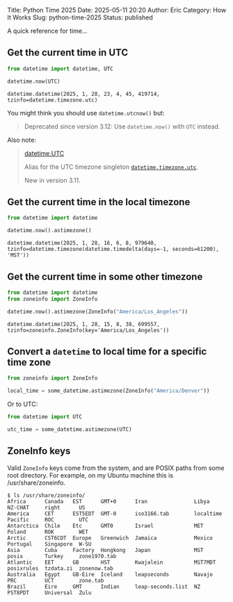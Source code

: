 Title: Python Time 2025
Date: 2025-05-11 20:20
Author: Eric
Category: How It Works
Slug: python-time-2025
Status: published

A quick reference for time...

## Get the current time in UTC

```python
from datetime import datetime, UTC

datetime.now(UTC)
```
```
datetime.datetime(2025, 1, 28, 23, 4, 45, 419714, tzinfo=datetime.timezone.utc)
```

You might think you should use `datetime.utcnow()` but:

> Deprecated since version 3.12: Use `datetime.now()` with `UTC` instead.

Also note:

> [datetime.UTC](https://docs.python.org/3/library/datetime.html#datetime.UTC "Link to this definition")
>
> Alias for the UTC timezone singleton [`datetime.timezone.utc`](https://docs.python.org/3/library/datetime.html#datetime.timezone.utc "datetime.timezone.utc").
>
> New in version 3.11.

## Get the current time in the local timezone

```python
from datetime import datetime

datetime.now().astimezone()
```

```
datetime.datetime(2025, 1, 28, 16, 6, 8, 979640, tzinfo=datetime.timezone(datetime.timedelta(days=-1, seconds=61200), 'MST'))
```

## Get the current time in some other timezone

```python
from datetime import datetime
from zoneinfo import ZoneInfo

datetime.now().astimezone(ZoneInfo("America/Los_Angeles"))
```

```
datetime.datetime(2025, 1, 28, 15, 8, 38, 699557, tzinfo=zoneinfo.ZoneInfo(key='America/Los_Angeles'))
```

## Convert a `datetime` to local time for a specific time zone

```python
from zoneinfo import ZoneInfo

local_time = some_datetime.astimezone(ZoneInfo("America/Denver"))
```

Or to UTC:

```python
from datetime import UTC

utc_time = some_datetime.astimezone(UTC)
```

## ZoneInfo keys

Valid `ZoneInfo` keys come from the system, and are POSIX paths from some root directory. For example, on my Ubuntu machine this is /usr/share/zoneinfo.

```
$ ls /usr/share/zoneinfo/
Africa      Canada   EST      GMT+0      Iran               Libya      NZ-CHAT     right      US
America     CET      EST5EDT  GMT-0      iso3166.tab        localtime  Pacific     ROC        UTC
Antarctica  Chile    Etc      GMT0       Israel             MET        Poland      ROK        WET
Arctic      CST6CDT  Europe   Greenwich  Jamaica            Mexico     Portugal    Singapore  W-SU
Asia        Cuba     Factory  Hongkong   Japan              MST        posix       Turkey     zone1970.tab
Atlantic    EET      GB       HST        Kwajalein          MST7MDT    posixrules  tzdata.zi  zonenow.tab
Australia   Egypt    GB-Eire  Iceland    leapseconds        Navajo     PRC         UCT        zone.tab
Brazil      Eire     GMT      Indian     leap-seconds.list  NZ         PST8PDT     Universal  Zulu
```
